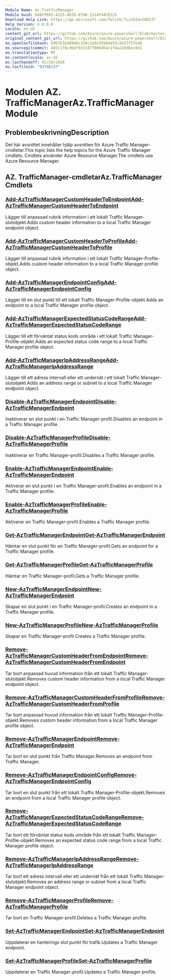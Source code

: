```yaml
---
Module Name: Az.TrafficManager
Module Guid: D48CF693-4125-4D2D-8790-1514F44CE325
Download Help Link: https://go.microsoft.com/fwlink/?LinkId=280237
Help Version: 4.0.0.0
Locale: en-US
content_git_url: https://github.com/Azure/azure-powershell/blob/master/src/TrafficManager/TrafficManager/help/Az.TrafficManager.md
original_content_git_url: https://github.com/Azure/azure-powershell/blob/master/src/TrafficManager/TrafficManager/help/Az.TrafficManager.md
ms.openlocfilehash: b9b7b1bd89d6c329c2e9c5599e855c5b5ff5fed6
ms.sourcegitcommit: 4d2c178cd6df9151877b08d54c1f4a228dbec9d1
ms.translationtype: MT
ms.contentlocale: sv-SE
ms.lasthandoff: 01/29/2020
ms.locfileid: "93746137"
---
```

# <span data-ttu-id="bc0fa-101">Modulen AZ. TrafficManager</span><span class="sxs-lookup"><span data-stu-id="bc0fa-101">Az.TrafficManager Module</span></span>
## <span data-ttu-id="bc0fa-102">Problembeskrivning</span><span class="sxs-lookup"><span data-stu-id="bc0fa-102">Description</span></span>
<span data-ttu-id="bc0fa-103">Det här avsnittet innehåller hjälp avsnitten för Azure Traffic Manager-cmdletar.</span><span class="sxs-lookup"><span data-stu-id="bc0fa-103">This topic lists the help topics for the Azure Traffic Manager cmdlets.</span></span> <span data-ttu-id="bc0fa-104">Cmdlets använder Azure Resource Manager.</span><span class="sxs-lookup"><span data-stu-id="bc0fa-104">The cmdlets use Azure Resource Manager.</span></span>

## <span data-ttu-id="bc0fa-105">AZ. TrafficManager-cmdletar</span><span class="sxs-lookup"><span data-stu-id="bc0fa-105">Az.TrafficManager Cmdlets</span></span>
### [<span data-ttu-id="bc0fa-106">Add-AzTrafficManagerCustomHeaderToEndpoint</span><span class="sxs-lookup"><span data-stu-id="bc0fa-106">Add-AzTrafficManagerCustomHeaderToEndpoint</span></span>](Add-AzTrafficManagerCustomHeaderToEndpoint.md)
<span data-ttu-id="bc0fa-107">Lägger till anpassad rubrik information i ett lokalt Traffic Manager-slutobjekt.</span><span class="sxs-lookup"><span data-stu-id="bc0fa-107">Adds custom header information to a local Traffic Manager endpoint object.</span></span>

### [<span data-ttu-id="bc0fa-108">Add-AzTrafficManagerCustomHeaderToProfile</span><span class="sxs-lookup"><span data-stu-id="bc0fa-108">Add-AzTrafficManagerCustomHeaderToProfile</span></span>](Add-AzTrafficManagerCustomHeaderToProfile.md)
<span data-ttu-id="bc0fa-109">Lägger till anpassad rubrik information i ett lokalt Traffic Manager-Profile-objekt.</span><span class="sxs-lookup"><span data-stu-id="bc0fa-109">Adds custom header information to a local Traffic Manager profile object.</span></span>

### [<span data-ttu-id="bc0fa-110">Add-AzTrafficManagerEndpointConfig</span><span class="sxs-lookup"><span data-stu-id="bc0fa-110">Add-AzTrafficManagerEndpointConfig</span></span>](Add-AzTrafficManagerEndpointConfig.md)
<span data-ttu-id="bc0fa-111">Lägger till en slut punkt till ett lokalt Traffic Manager-Profile-objekt.</span><span class="sxs-lookup"><span data-stu-id="bc0fa-111">Adds an endpoint to a local Traffic Manager profile object.</span></span>

### [<span data-ttu-id="bc0fa-112">Add-AzTrafficManagerExpectedStatusCodeRange</span><span class="sxs-lookup"><span data-stu-id="bc0fa-112">Add-AzTrafficManagerExpectedStatusCodeRange</span></span>](Add-AzTrafficManagerExpectedStatusCodeRange.md)
<span data-ttu-id="bc0fa-113">Lägger till ett förväntat status kods område i ett lokalt Traffic Manager-Profile-objekt.</span><span class="sxs-lookup"><span data-stu-id="bc0fa-113">Adds an expected status code range to a local Traffic Manager profile object.</span></span>

### [<span data-ttu-id="bc0fa-114">Add-AzTrafficManagerIpAddressRange</span><span class="sxs-lookup"><span data-stu-id="bc0fa-114">Add-AzTrafficManagerIpAddressRange</span></span>](Add-AzTrafficManagerIpAddressRange.md)
<span data-ttu-id="bc0fa-115">Lägger till ett adress intervall eller ett undernät i ett lokalt Traffic Manager-slutobjekt.</span><span class="sxs-lookup"><span data-stu-id="bc0fa-115">Adds an address range or subnet to a local Traffic Manager endpoint object.</span></span>

### [<span data-ttu-id="bc0fa-116">Disable-AzTrafficManagerEndpoint</span><span class="sxs-lookup"><span data-stu-id="bc0fa-116">Disable-AzTrafficManagerEndpoint</span></span>](Disable-AzTrafficManagerEndpoint.md)
<span data-ttu-id="bc0fa-117">Inaktiverar en slut punkt i en Traffic Manager-profil.</span><span class="sxs-lookup"><span data-stu-id="bc0fa-117">Disables an endpoint in a Traffic Manager profile.</span></span>

### [<span data-ttu-id="bc0fa-118">Disable-AzTrafficManagerProfile</span><span class="sxs-lookup"><span data-stu-id="bc0fa-118">Disable-AzTrafficManagerProfile</span></span>](Disable-AzTrafficManagerProfile.md)
<span data-ttu-id="bc0fa-119">Inaktiverar en Traffic Manager-profil.</span><span class="sxs-lookup"><span data-stu-id="bc0fa-119">Disables a Traffic Manager profile.</span></span>

### [<span data-ttu-id="bc0fa-120">Enable-AzTrafficManagerEndpoint</span><span class="sxs-lookup"><span data-stu-id="bc0fa-120">Enable-AzTrafficManagerEndpoint</span></span>](Enable-AzTrafficManagerEndpoint.md)
<span data-ttu-id="bc0fa-121">Aktiverar en slut punkt i en Traffic Manager-profil.</span><span class="sxs-lookup"><span data-stu-id="bc0fa-121">Enables an endpoint in a Traffic Manager profile.</span></span>

### [<span data-ttu-id="bc0fa-122">Enable-AzTrafficManagerProfile</span><span class="sxs-lookup"><span data-stu-id="bc0fa-122">Enable-AzTrafficManagerProfile</span></span>](Enable-AzTrafficManagerProfile.md)
<span data-ttu-id="bc0fa-123">Aktiverar en Traffic Manager-profil.</span><span class="sxs-lookup"><span data-stu-id="bc0fa-123">Enables a Traffic Manager profile.</span></span>

### [<span data-ttu-id="bc0fa-124">Get-AzTrafficManagerEndpoint</span><span class="sxs-lookup"><span data-stu-id="bc0fa-124">Get-AzTrafficManagerEndpoint</span></span>](Get-AzTrafficManagerEndpoint.md)
<span data-ttu-id="bc0fa-125">Hämtar en slut punkt för en Traffic Manager-profil.</span><span class="sxs-lookup"><span data-stu-id="bc0fa-125">Gets an endpoint for a Traffic Manager profile.</span></span>

### [<span data-ttu-id="bc0fa-126">Get-AzTrafficManagerProfile</span><span class="sxs-lookup"><span data-stu-id="bc0fa-126">Get-AzTrafficManagerProfile</span></span>](Get-AzTrafficManagerProfile.md)
<span data-ttu-id="bc0fa-127">Hämtar en Traffic Manager-profil.</span><span class="sxs-lookup"><span data-stu-id="bc0fa-127">Gets a Traffic Manager profile.</span></span>

### [<span data-ttu-id="bc0fa-128">New-AzTrafficManagerEndpoint</span><span class="sxs-lookup"><span data-stu-id="bc0fa-128">New-AzTrafficManagerEndpoint</span></span>](New-AzTrafficManagerEndpoint.md)
<span data-ttu-id="bc0fa-129">Skapar en slut punkt i en Traffic Manager-profil.</span><span class="sxs-lookup"><span data-stu-id="bc0fa-129">Creates an endpoint in a Traffic Manager profile.</span></span>

### [<span data-ttu-id="bc0fa-130">New-AzTrafficManagerProfile</span><span class="sxs-lookup"><span data-stu-id="bc0fa-130">New-AzTrafficManagerProfile</span></span>](New-AzTrafficManagerProfile.md)
<span data-ttu-id="bc0fa-131">Skapar en Traffic Manager-profil.</span><span class="sxs-lookup"><span data-stu-id="bc0fa-131">Creates a Traffic Manager profile.</span></span>

### [<span data-ttu-id="bc0fa-132">Remove-AzTrafficManagerCustomHeaderFromEndpoint</span><span class="sxs-lookup"><span data-stu-id="bc0fa-132">Remove-AzTrafficManagerCustomHeaderFromEndpoint</span></span>](Remove-AzTrafficManagerCustomHeaderFromEndpoint.md)
<span data-ttu-id="bc0fa-133">Tar bort anpassad huvud information från ett lokalt Traffic Manager-slutobjekt.</span><span class="sxs-lookup"><span data-stu-id="bc0fa-133">Removes custom header information from a local Traffic Manager endpoint object.</span></span>

### [<span data-ttu-id="bc0fa-134">Remove-AzTrafficManagerCustomHeaderFromProfile</span><span class="sxs-lookup"><span data-stu-id="bc0fa-134">Remove-AzTrafficManagerCustomHeaderFromProfile</span></span>](Remove-AzTrafficManagerCustomHeaderFromProfile.md)
<span data-ttu-id="bc0fa-135">Tar bort anpassad huvud information från ett lokalt Traffic Manager-Profile-objekt.</span><span class="sxs-lookup"><span data-stu-id="bc0fa-135">Removes custom header information from a local Traffic Manager profile object.</span></span>

### [<span data-ttu-id="bc0fa-136">Remove-AzTrafficManagerEndpoint</span><span class="sxs-lookup"><span data-stu-id="bc0fa-136">Remove-AzTrafficManagerEndpoint</span></span>](Remove-AzTrafficManagerEndpoint.md)
<span data-ttu-id="bc0fa-137">Tar bort en slut punkt från Traffic Manager.</span><span class="sxs-lookup"><span data-stu-id="bc0fa-137">Removes an endpoint from Traffic Manager.</span></span>

### [<span data-ttu-id="bc0fa-138">Remove-AzTrafficManagerEndpointConfig</span><span class="sxs-lookup"><span data-stu-id="bc0fa-138">Remove-AzTrafficManagerEndpointConfig</span></span>](Remove-AzTrafficManagerEndpointConfig.md)
<span data-ttu-id="bc0fa-139">Tar bort en slut punkt från ett lokalt Traffic Manager-Profile-objekt.</span><span class="sxs-lookup"><span data-stu-id="bc0fa-139">Removes an endpoint from a local Traffic Manager profile object.</span></span>

### [<span data-ttu-id="bc0fa-140">Remove-AzTrafficManagerExpectedStatusCodeRange</span><span class="sxs-lookup"><span data-stu-id="bc0fa-140">Remove-AzTrafficManagerExpectedStatusCodeRange</span></span>](Remove-AzTrafficManagerExpectedStatusCodeRange.md)
<span data-ttu-id="bc0fa-141">Tar bort ett förväntat status kods område från ett lokalt Traffic Manager-Profile-objekt.</span><span class="sxs-lookup"><span data-stu-id="bc0fa-141">Removes an expected status code range from a local Traffic Manager profile object.</span></span>

### [<span data-ttu-id="bc0fa-142">Remove-AzTrafficManagerIpAddressRange</span><span class="sxs-lookup"><span data-stu-id="bc0fa-142">Remove-AzTrafficManagerIpAddressRange</span></span>](Remove-AzTrafficManagerIpAddressRange.md)
<span data-ttu-id="bc0fa-143">Tar bort ett adress intervall eller ett undernät från ett lokalt Traffic Manager-slutobjekt.</span><span class="sxs-lookup"><span data-stu-id="bc0fa-143">Removes an address range or subnet from a local Traffic Manager endpoint object.</span></span>

### [<span data-ttu-id="bc0fa-144">Remove-AzTrafficManagerProfile</span><span class="sxs-lookup"><span data-stu-id="bc0fa-144">Remove-AzTrafficManagerProfile</span></span>](Remove-AzTrafficManagerProfile.md)
<span data-ttu-id="bc0fa-145">Tar bort en Traffic Manager-profil.</span><span class="sxs-lookup"><span data-stu-id="bc0fa-145">Deletes a Traffic Manager profile.</span></span>

### [<span data-ttu-id="bc0fa-146">Set-AzTrafficManagerEndpoint</span><span class="sxs-lookup"><span data-stu-id="bc0fa-146">Set-AzTrafficManagerEndpoint</span></span>](Set-AzTrafficManagerEndpoint.md)
<span data-ttu-id="bc0fa-147">Uppdaterar en hanterings slut punkt för trafik.</span><span class="sxs-lookup"><span data-stu-id="bc0fa-147">Updates a Traffic Manager endpoint.</span></span>

### [<span data-ttu-id="bc0fa-148">Set-AzTrafficManagerProfile</span><span class="sxs-lookup"><span data-stu-id="bc0fa-148">Set-AzTrafficManagerProfile</span></span>](Set-AzTrafficManagerProfile.md)
<span data-ttu-id="bc0fa-149">Uppdaterar en Traffic Manager-profil.</span><span class="sxs-lookup"><span data-stu-id="bc0fa-149">Updates a Traffic Manager profile.</span></span>


